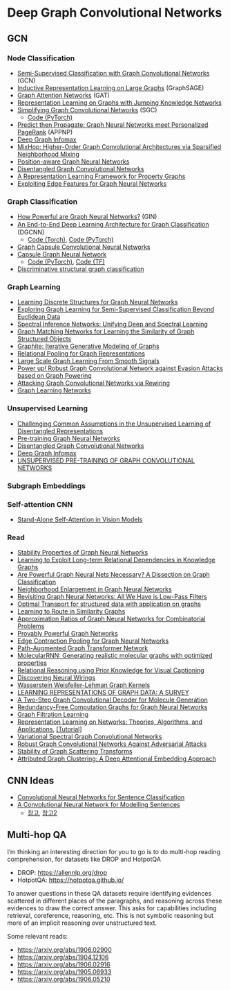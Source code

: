 # Deep Graph Convolutional Networks

## GCN
### Node Classification
- [Semi-Supervised Classification with Graph Convolutional Networks](https://arxiv.org/abs/1609.02907) (GCN)
- [Inductive Representation Learning on Large Graphs](https://arxiv.org/abs/1706.02216) (GraphSAGE)
- [Graph Attention Networks](https://arxiv.org/abs/1710.10903) (GAT)
- [Representation Learning on Graphs with Jumping Knowledge Networks](https://arxiv.org/abs/1806.03536)
- [Simplifying Graph Convolutional Networks](https://arxiv.org/abs/1902.07153) (SGC)
	- [Code (PyTorch)](https://github.com/Tiiiger/SGC)
- [Predict then Propagate: Graph Neural Networks meet Personalized PageRank](https://openreview.net/forum?id=H1gL-2A9Ym) (APPNP)
- [Deep Graph Infomax](https://arxiv.org/pdf/1809.10341.pdf)
- [MixHop: Higher-Order Graph Convolutional Architectures via Sparsified Neighborhood Mixing](https://arxiv.org/abs/1905.00067)
- [Position-aware Graph Neural Networks](http://proceedings.mlr.press/v97/you19b.html)
- [Disentangled Graph Convolutional Networks](http://proceedings.mlr.press/v97/ma19a/ma19a.pdf)
- [A Representation Learning Framework for Property Graphs](https://yaobaiwei.github.io/papers/PGE_KDD19.pdf)
- [Exploiting Edge Features for Graph Neural Networks](http://openaccess.thecvf.com/content_CVPR_2019/papers/Gong_Exploiting_Edge_Features_for_Graph_Neural_Networks_CVPR_2019_paper.pdf)

### Graph Classification
- [How Powerful are Graph Neural Networks?](https://arxiv.org/abs/1810.00826) (GIN)
- [An End-to-End Deep Learning Architecture for Graph Classiﬁcation](https://www.cse.wustl.edu/~muhan/papers/AAAI_2018_DGCNN.pdf) (DGCNN)
	- [Code (Torch)](https://github.com/muhanzhang/DGCNN), [Code (PyTorch)](https://github.com/muhanzhang/pytorch_DGCNN)
- [Graph Capsule Convolutional Neural Networks](https://arxiv.org/abs/1805.08090)
- [Capsule Graph Neural Network](https://openreview.net/forum?id=Byl8BnRcYm)
	- [Code (PyTorch)](https://github.com/benedekrozemberczki/CapsGNN), [Code (TF)](https://github.com/XinyiZ001/CapsGNN)
- [Discriminative structural graph classification](https://arxiv.org/pdf/1905.13422.pdf)

### Graph Learning
- [Learning Discrete Structures for Graph Neural Networks](https://arxiv.org/abs/1903.11960)
- [Exploring Graph Learning for Semi-Supervised Classification Beyond Euclidean Data](https://arxiv.org/abs/1904.10146)
- [Spectral Inference Networks: Unifying Deep and Spectral Learning](https://arxiv.org/abs/1806.02215)
- [Graph Matching Networks for Learning the Similarity of Graph Structured Objects](https://arxiv.org/abs/1904.12787)
- [Graphite: Iterative Generative Modeling of Graphs](https://arxiv.org/abs/1803.10459)
- [Relational Pooling for Graph Representations](https://arxiv.org/abs/1903.02541)
- [Large Scale Graph Learning From Smooth Signals](https://openreview.net/forum?id=ryGkSo0qYm)
- [Power up! Robust Graph Convolutional Network against Evasion Attacks based on Graph Powering](https://arxiv.org/pdf/1905.10029.pdf)
- [Attacking Graph Convolutional Networks via Rewiring](https://arxiv.org/pdf/1906.03750.pdf)
- [Graph Learning Networks](https://graphreason.github.io/papers/7.pdf)

### Unsupervised Learning
- [Challenging Common Assumptions in the Unsupervised Learning of Disentangled Representations](https://arxiv.org/pdf/1811.12359.pdf)
- [Pre-training Graph Neural Networks](https://arxiv.org/pdf/1905.12265.pdf)
- [Disentangled Graph Convolutional Networks](http://proceedings.mlr.press/v97/ma19a/ma19a.pdf)
- [Deep Graph Infomax](https://arxiv.org/pdf/1809.10341.pdf)
- [UNSUPERVISED PRE-TRAINING OF GRAPH CONVOLUTIONAL NETWORKS](https://acbull.github.io/pdf/iclr19-pretrain.pdf)

### Subgraph Embeddings

### Self-attention CNN
- [Stand-Alone Self-Attention in Vision Models](https://arxiv.org/pdf/1906.05909.pdf)

### Read
- [Stability Properties of Graph Neural Networks](https://arxiv.org/pdf/1905.04497.pdf)
- [Learning to Exploit Long-term Relational Dependencies in Knowledge Graphs](https://arxiv.org/pdf/1905.04914.pdf)
- [Are Powerful Graph Neural Nets Necessary? A Dissection on Graph Classification](https://arxiv.org/pdf/1905.04579.pdf)
- [Neighborhood Enlargement in Graph Neural Networks](https://arxiv.org/pdf/1905.08509.pdf)
- [Revisiting Graph Neural Networks: All We Have is Low-Pass Filters](https://arxiv.org/pdf/1905.09550.pdf)
- [Optimal Transport for structured data with application on graphs](http://proceedings.mlr.press/v97/titouan19a/titouan19a.pdf)
- [Learning to Route in Similarity Graphs](http://proceedings.mlr.press/v97/baranchuk19a/baranchuk19a.pdf)
- [Approximation Ratios of Graph Neural Networks for Combinatorial Problems](https://arxiv.org/pdf/1905.10261.pdf)
- [Provably Powerful Graph Networks](https://arxiv.org/pdf/1905.11136.pdf)
- [Edge Contraction Pooling for Graph Neural Networks](https://arxiv.org/pdf/1905.10990.pdf)
- [Path-Augmented Graph Transformer Network](https://arxiv.org/pdf/1905.12712.pdf)
- [MolecularRNN: Generating realistic molecular graphs with optimized properties](https://arxiv.org/pdf/1905.13372.pdf)
- [Relational Reasoning using Prior Knowledge for Visual Captioning](https://arxiv.org/pdf/1906.01290.pdf)
- [Discovering Neural Wirings](https://arxiv.org/pdf/1906.00586.pdf)
- [Wasserstein Weisfeiler-Lehman Graph Kernels](https://arxiv.org/pdf/1906.01277.pdf)
- [LEARNING REPRESENTATIONS OF GRAPH DATA: A SURVEY](https://arxiv.org/pdf/1906.02989.pdf)
- [A Two-Step Graph Convolutional Decoder for Molecule Generation](https://arxiv.org/pdf/1906.03412.pdf)
- [Redundancy-Free Computation Graphs for Graph Neural Networks](https://arxiv.org/pdf/1906.03707.pdf)
- [Graph Filtration Learning](https://arxiv.org/pdf/1905.10996.pdf)
- [Representation Learning on Networks: Theories, Algorithms, and Applications](https://dl.acm.org/citation.cfm?id=3320095), [[Tutorial]](http://snap.stanford.edu/proj/embeddings-www/)
- [Variational Spectral Graph Convolutional Networks](https://arxiv.org/pdf/1906.01852.pdf)
- [Robust Graph Convolutional Networks Against Adversarial Attacks](http://pengcui.thumedialab.com/papers/RGCN.pdf)
- [Stability of Graph Scattering Transforms](https://arxiv.org/pdf/1906.04784.pdf)
- [Attributed Graph Clustering: A Deep Attentional Embedding Approach](https://arxiv.org/pdf/1906.06532.pdf)

## CNN Ideas
- [Convolutional Neural Networks for Sentence Classification](https://arxiv.org/pdf/1408.5882.pdf)
- [A Convolutional Neural Network for Modelling Sentences](https://www.aclweb.org/anthology/P14-1062)
	- [참고](https://ratsgo.github.io/deep%20learning/2017/10/09/CNNs/), [참고2](https://ratsgo.github.io/natural%20language%20processing/2017/08/16/deepNLP/)

## Multi-hop QA
I’m thinking an interesting direction for you to go is to do multi-hop reading comprehension, for datasets like DROP and HotpotQA
- DROP: https://allennlp.org/drop
- HotpotQA: https://hotpotqa.github.io/

To answer questions in these QA datasets require identifying evidences scattered in different places of the paragraphs, and reasoning across these evidences to draw the correct answer. This asks for capabilities including retrieval, coreference, reasoning, etc. This is not symbolic reasoning but more of an implicit reasoning over unstructured text.

Some relevant reads:
- https://arxiv.org/abs/1906.02900
- https://arxiv.org/abs/1904.12106
- https://arxiv.org/abs/1906.02916
- https://arxiv.org/abs/1905.06933
- https://arxiv.org/abs/1906.05210 

